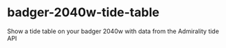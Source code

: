 # badger-2040w-tide-table
Show a tide table on your badger 2040w with data from the Admirality tide API
